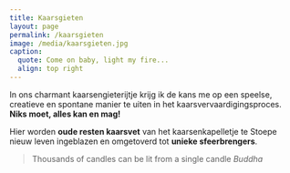 ```yaml
---
title: Kaarsgieten
layout: page
permalink: /kaarsgieten
image: /media/kaarsgieten.jpg
caption:
  quote: Come on baby, light my fire...
  align: top right
---
```


In ons charmant kaarsengieterijtje krijg ik de kans me op een speelse, creatieve en
spontane manier te uiten in het kaarsvervaardigingsproces.
**Niks moet, alles kan en mag!**

Hier worden **oude resten kaarsvet** van het kaarsenkapelletje te Stoepe
nieuw leven ingeblazen en omgetoverd tot **unieke sfeerbrengers**.

> Thousands of candles can be lit from a single candle *Buddha*
